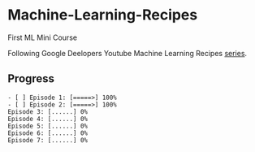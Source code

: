 # Machine-Learning-Recipes
First ML Mini Course

Following Google Deelopers Youtube Machine Learning Recipes [series](https://www.youtube.com/playlist?list=PLOU2XLYxmsIIuiBfYad6rFYQU_jL2ryal).

## Progress
	- [ ] Episode 1: [=====>] 100%
	- [ ] Episode 2: [=====>] 100%
	Episode 3: [......] 0%
	Episode 4: [......] 0%
	Episode 5: [......] 0%
	Episode 6: [......] 0%
	Episode 7: [......] 0%
